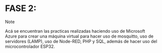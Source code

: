 # FASE 2:

> [!NOTE]
> Acá se encuentran las practicas realizadas haciendo uso de Microsoft Azure para crear una máquina virtual para hacer uso de mosquitto, uso de servidores (LAMP), uso de Node-RED, PHP y SQL, además de hacer uso del microcontrolador ESP32.